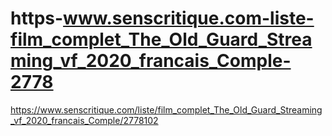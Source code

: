 # https-www.senscritique.com-liste-film_complet_The_Old_Guard_Streaming_vf_2020_francais_Comple-2778
https://www.senscritique.com/liste/film_complet_The_Old_Guard_Streaming_vf_2020_francais_Comple/2778102
